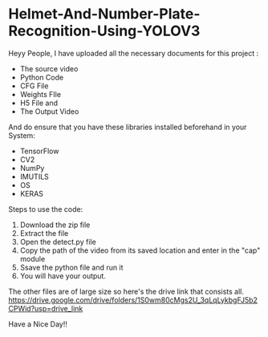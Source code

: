 # Helmet-And-Number-Plate-Recognition-Using-YOLOV3
Heyy People,
I have uploaded all the necessary documents for this project :
- The source video
- Python Code
- CFG File
- Weights FIle
- H5 File and
- The Output Video 

And do ensure that you have these libraries installed beforehand in your System:

- TensorFlow
- CV2
- NumPy
- IMUTILS
- OS
- KERAS

Steps to use the code:

1. Download the zip file
2. Extract the file
3. Open the detect.py file
4. Copy the path of the video from its saved location and enter in the "cap" module
5. Ssave the python file and run it 
6. You will have your output.

The other files are of large size so here's the drive link that consists all.
https://drive.google.com/drive/folders/1S0wm80cMgs2U_3qLqLykbgFJ5b2CPWid?usp=drive_link

Have a Nice Day!!
